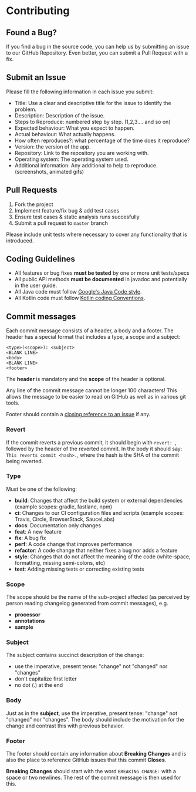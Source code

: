 # Contributing
## Found a Bug?

If you find a bug in the source code, you can help us by submitting an issue to our GitHub Repository. Even better, you can submit a Pull Request with a fix.

## Submit an Issue
Please fill the following information in each issue you submit:
* Title: Use a clear and descriptive title for the issue to identify the problem. 
* Description: Description of the issue. 
* Steps to Reproduce: numbered step by step. (1,2,3.… and so on) 
* Expected behaviour: What you expect to happen. 
* Actual behaviour: What actually happens. 
* How often reproduces?: what percentage of the time does it reproduce? 
* Version: the version of the app. 
* Repository: Link to the repository you are working with. 
* Operating system: The operating system used. 
* Additional information: Any additional to help to reproduce. (screenshots, animated gifs)

## Pull Requests
1. Fork the project
2. Implement feature/fix bug & add test cases
3. Ensure test cases & static analysis runs succesfully
4. Submit a pull request to `master` branch

Please include unit tests where necessary to cover any functionality that is introduced.

## Coding Guidelines
* All features or bug fixes **must be tested** by one or more unit tests/specs
* All public API methods **must be documented** in javadoc and potentially in the user guide.
* All Java code must follow [Google's Java Code style](https://google.github.io/styleguide/javaguide.html).
* All Kotlin code must follow [Kotlin coding Conventions](https://kotlinlang.org/docs/reference/coding-conventions.html).

## Commit messages
Each commit message consists of a header, a body and a footer. The header has a special format that includes a type, a scope and a subject:

```
<type>(<scope>): <subject>
<BLANK LINE>
<body>
<BLANK LINE>
<footer>
```

The **header** is mandatory and the **scope** of the header is optional.

Any line of the commit message cannot be longer 100 characters! This allows the message to be easier
to read on GitHub as well as in various git tools.

Footer should contain a [closing reference to an issue](https://help.github.com/articles/closing-issues-via-commit-messages/) if any.

### Revert
If the commit reverts a previous commit, it should begin with `revert: `, followed by the header of the reverted commit. In the body it should say: `This reverts commit <hash>.`, where the hash is the SHA of the commit being reverted.

### Type
Must be one of the following:
* **build**: Changes that affect the build system or external dependencies (example scopes: gradle, fastlane, npm)
* **ci**: Changes to our CI configuration files and scripts (example scopes: Travis, Circle, BrowserStack, SauceLabs)
* **docs**: Documentation only changes
* **feat**: A new feature
* **fix**: A bug fix
* **perf**: A code change that improves performance
* **refactor**: A code change that neither fixes a bug nor adds a feature
* **style**: Changes that do not affect the meaning of the code (white-space, formatting, missing semi-colons, etc)
* **test**: Adding missing tests or correcting existing tests

### Scope
The scope should be the name of the sub-project affected (as perceived by person reading changelog generated from commit messages), e.g.
* **processor**
* **annotations**
* **sample**

### Subject
The subject contains succinct description of the change:

* use the imperative, present tense: "change" not "changed" nor "changes"
* don't capitalize first letter
* no dot (.) at the end

### Body
Just as in the **subject**, use the imperative, present tense: "change" not "changed" nor "changes".
The body should include the motivation for the change and contrast this with previous behavior.

### Footer
The footer should contain any information about **Breaking Changes** and is also the place to
reference GitHub issues that this commit **Closes**.

**Breaking Changes** should start with the word `BREAKING CHANGE:` with a space or two newlines. The rest of the commit message is then used for this.